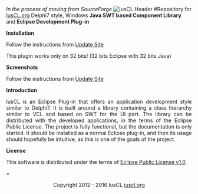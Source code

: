 *In the process of moving from SourceForge*
![IusCL Header](https://github.com/iuscl-ide/IusCL/raw/master/docs/gh/IusCLGHHeader.gif)
#Repository for [IusCL.org](http://iuscl.org)
Delphi7 style, Windows **Java SWT based Component Library** and **Eclipse Development Plug-in**

**Installation**

Follow the instructions from [Update Site](http://iuscl.org/update/)

This plugin works only on 32 bits! (32 bits Eclipse with 32 bits Java)

**Screenshots**

Follow the instructions from [Update Site](http://iuscl.org/update/)

**Introduction**

<p align="justify">
IusCL is an Eclipse Plug-in that offers an application development style similar to Delphi7. It is built around a library containing a class hierarchy similar to VCL and based on SWT for the UI part. The library can be distributed with the developed applications, in the terms of the Eclipse Public License. The project is fully functional, but the documentation is only started. It should be installed as a normal Eclipse plug-in, and then its usage should hopefully be intuitive, as this is one of the goals of the project.
</p>

**License**

This software is distributed under the terms of [Eclipse Public License v1.0](http://www.eclipse.org/org/documents/epl-v10.html)

=
<p align="center">
Copyright 2012 - 2016 IusCL <a href="http://iuscl.org">iuscl.org</a>
</p>
